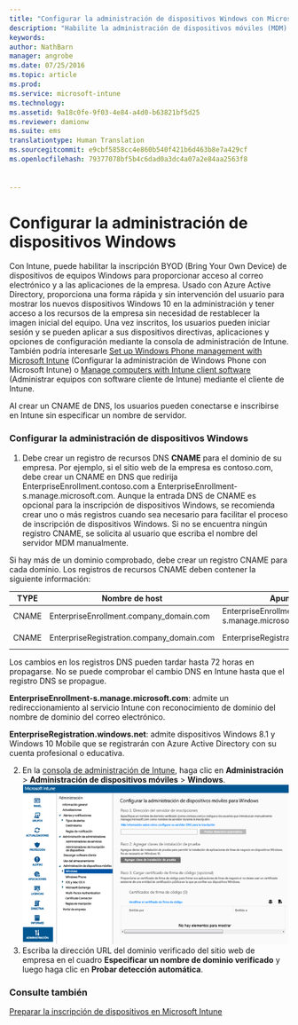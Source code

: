 ```yaml
---
title: "Configurar la administración de dispositivos Windows con Microsoft Intune | Microsoft Intune"
description: "Habilite la administración de dispositivos móviles (MDM) para PC con Windows, incluidos dispositivos Windows 10 con Microsoft Intune."
keywords: 
author: NathBarn
manager: angrobe
ms.date: 07/25/2016
ms.topic: article
ms.prod: 
ms.service: microsoft-intune
ms.technology: 
ms.assetid: 9a18c0fe-9f03-4e84-a4d0-b63821bf5d25
ms.reviewer: damionw
ms.suite: ems
translationtype: Human Translation
ms.sourcegitcommit: e9cbf5858cc4e860b540f421b6d463b8e7a429cf
ms.openlocfilehash: 79377078bf5b4c6dad0a3dc4a07a2e84aa2563f8


---
```


# Configurar la administración de dispositivos Windows
Con Intune, puede habilitar la inscripción BYOD (Bring Your Own Device) de dispositivos de equipos Windows para proporcionar acceso al correo electrónico y a las aplicaciones de la empresa. Usado con Azure Active Directory, proporciona una forma rápida y sin intervención del usuario para mostrar los nuevos dispositivos Windows 10 en la administración y tener acceso a los recursos de la empresa sin necesidad de restablecer la imagen inicial del equipo. Una vez inscritos, los usuarios pueden iniciar sesión y se pueden aplicar a sus dispositivos directivas, aplicaciones y opciones de configuración mediante la consola de administración de Intune. También podría interesarle [Set up Windows Phone management with Microsoft Intune](set-up-windows-phone-management-with-microsoft-intune.md) (Configurar la administración de Windows Phone con Microsoft Intune) o [Manage computers with Intune client software](manage-windows-pcs-with-microsoft-intune.md) (Administrar equipos con software cliente de Intune) mediante el cliente de Intune.

Al crear un CNAME de DNS, los usuarios pueden conectarse e inscribirse en Intune sin especificar un nombre de servidor.

### Configurar la administración de dispositivos Windows

  1.  Debe crear un registro de recursos DNS **CNAME** para el dominio de su empresa. Por ejemplo, si el sitio web de la empresa es contoso.com, debe crear un CNAME en DNS que redirija EnterpriseEnrollment.contoso.com a EnterpriseEnrollment-s.manage.microsoft.com. Aunque la entrada DNS de CNAME es opcional para la inscripción de dispositivos Windows, se recomienda crear uno o más registros cuando sea necesario para facilitar el proceso de inscripción de dispositivos Windows. Si no se encuentra ningún registro CNAME, se solicita al usuario que escriba el nombre del servidor MDM manualmente.

  Si hay más de un dominio comprobado, debe crear un registro CNAME para cada dominio. Los registros de recursos CNAME deben contener la siguiente información:

  |TYPE|Nombre de host|Apunta a|TTL|
  |--------|-------------|-------------|-------|
  |CNAME|EnterpriseEnrollment.company_domain.com|EnterpriseEnrollment-s.manage.microsoft.com |1 hora|
  |CNAME|EnterpriseRegistration.company_domain.com|EnterpriseRegistration.windows.net|1 hora|

  Los cambios en los registros DNS pueden tardar hasta 72 horas en propagarse. No se puede comprobar el cambio DNS en Intune hasta que el registro DNS se propague.

  **EnterpriseEnrollment-s.manage.microsoft.com**: admite un redireccionamiento al servicio Intune con reconocimiento de dominio del nombre de dominio del correo electrónico.

  **EnterpriseRegistration.windows.net**: admite dispositivos Windows 8.1 y Windows 10 Mobile que se registrarán con Azure Active Directory con su cuenta profesional o educativa.

  2.  En la [consola de administración de Intune](http://manage.microsoft.com), haga clic en **Administración** &gt; **Administración de dispositivos móviles** &gt; **Windows**.
  ![Cuadro de diálogo de administración de dispositivos Windows](../media/enroll-intune-winenr.png)
  3.  Escriba la dirección URL del dominio verificado del sitio web de empresa en el cuadro **Especificar un nombre de dominio verificado** y luego haga clic en **Probar detección automática**.

### Consulte también
[Preparar la inscripción de dispositivos en Microsoft Intune](get-ready-to-enroll-devices-in-microsoft-intune.md)



<!--HONumber=Jul16_HO4-->


